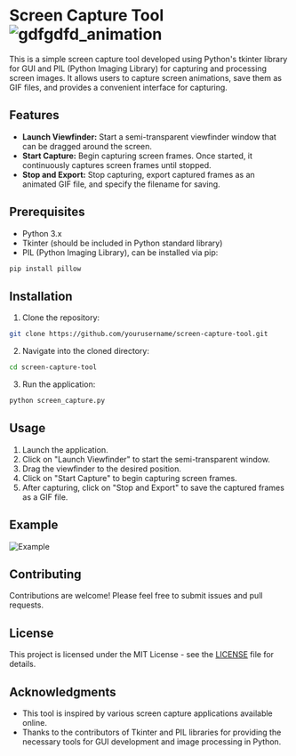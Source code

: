 
# Screen Capture Tool![gdfgdfd_animation](https://github.com/DARKSTONE-LABS/cardCap/assets/141037846/43894617-68ce-4b7a-b507-3a6038fb2d25)


This is a simple screen capture tool developed using Python's tkinter library for GUI and PIL (Python Imaging Library) for capturing and processing screen images. It allows users to capture screen animations, save them as GIF files, and provides a convenient interface for capturing.

## Features

- **Launch Viewfinder:** Start a semi-transparent viewfinder window that can be dragged around the screen.
- **Start Capture:** Begin capturing screen frames. Once started, it continuously captures screen frames until stopped.
- **Stop and Export:** Stop capturing, export captured frames as an animated GIF file, and specify the filename for saving.

## Prerequisites

- Python 3.x
- Tkinter (should be included in Python standard library)
- PIL (Python Imaging Library), can be installed via pip:

```bash
pip install pillow
```

## Installation

1. Clone the repository:

```bash
git clone https://github.com/yourusername/screen-capture-tool.git
```

2. Navigate into the cloned directory:

```bash
cd screen-capture-tool
```

3. Run the application:

```bash
python screen_capture.py
```

## Usage

1. Launch the application.
2. Click on "Launch Viewfinder" to start the semi-transparent window.
3. Drag the viewfinder to the desired position.
4. Click on "Start Capture" to begin capturing screen frames.
5. After capturing, click on "Stop and Export" to save the captured frames as a GIF file.

## Example

![Example](example.gif)

## Contributing

Contributions are welcome! Please feel free to submit issues and pull requests.

## License

This project is licensed under the MIT License - see the [LICENSE](LICENSE) file for details.

## Acknowledgments

- This tool is inspired by various screen capture applications available online.
- Thanks to the contributors of Tkinter and PIL libraries for providing the necessary tools for GUI development and image processing in Python.
